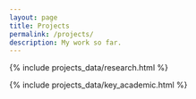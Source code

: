 ```yaml
---
layout: page
title: Projects
permalink: /projects/
description: My work so far.
---
```


{% include projects_data/research.html %}

{% include projects_data/key_academic.html %}
